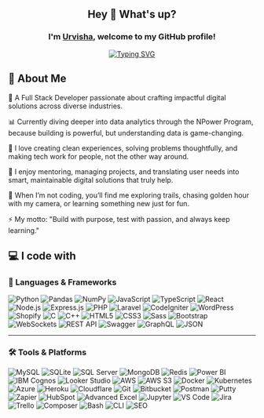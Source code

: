 <div align="center">

## Hey 👋 What's up?

### I'm [Urvisha](https://www.linkedin.com/in/urvishajivani/), welcome to my GitHub profile!

[![Typing SVG](https://readme-typing-svg.demolab.com?font=Noto+Sans&weight=600&size=21&duration=2500&pause=1000&color=000000&background=FFFFFF&center=true&vCenter=true&width=500&lines=I'm+a+Full+Stack+Developer+%F0%9F%92%BB;A+Data+Analytics+Explorer+%F0%9F%93%88;And+a+Builder+of+Digital+Experiences+%F0%9F%8C%90)](https://git.io/typing-svg)

</div>



## 💫 About Me

👋 A Full Stack Developer passionate about crafting impactful digital solutions across diverse industries.

📊 Currently diving deeper into data analytics through the NPower Program, because building is powerful, but understanding data is game-changing.

🌱 I love creating clean experiences, solving problems thoughtfully, and making tech work for people, not the other way around.

🧠 I enjoy mentoring, managing projects, and translating user needs into smart, maintainable digital solutions that truly help.

📸 When I’m not coding, you’ll find me exploring trails, chasing golden hour with my camera, or learning something new just for fun.

⚡ My motto: "Build with purpose, test with passion, and always keep learning."


## 💻 I code with

### 🧩 Languages & Frameworks

![Python](https://img.shields.io/badge/-Python-3776AB?logo=python&logoColor=white&style=flat)
![Pandas](https://img.shields.io/badge/-Pandas-150458?logo=pandas&logoColor=white&style=flat)
![NumPy](https://img.shields.io/badge/-NumPy-013243?logo=numpy&logoColor=white&style=flat)
![JavaScript](https://img.shields.io/badge/-JavaScript-F7DF1E?logo=javascript&logoColor=black&style=flat)
![TypeScript](https://img.shields.io/badge/-TypeScript-3178C6?logo=typescript&logoColor=white&style=flat)
![React](https://img.shields.io/badge/-React-61DAFB?logo=react&logoColor=black&style=flat)
![Node.js](https://img.shields.io/badge/-Node.js-339933?logo=node.js&logoColor=white&style=flat)
![Express.js](https://img.shields.io/badge/-Express.js-000000?logo=express&logoColor=white&style=flat)
![PHP](https://img.shields.io/badge/-PHP-777BB4?logo=php&logoColor=white&style=flat)
![Laravel](https://img.shields.io/badge/-Laravel-FF2D20?logo=laravel&logoColor=white&style=flat)
![CodeIgniter](https://img.shields.io/badge/-CodeIgniter-E44D26?logo=codeigniter&logoColor=white&style=flat)
![WordPress](https://img.shields.io/badge/-WordPress-21759B?logo=wordpress&logoColor=white&style=flat)
![Shopify](https://img.shields.io/badge/-Shopify-7AB55C?logo=shopify&logoColor=white&style=flat)
![C](https://img.shields.io/badge/-C-A8B9CC?logo=c&logoColor=black&style=flat)
![C++](https://img.shields.io/badge/-C++-00599C?logo=c%2B%2B&logoColor=white&style=flat)
![HTML5](https://img.shields.io/badge/-HTML5-E34F26?logo=html5&logoColor=white&style=flat)
![CSS3](https://img.shields.io/badge/-CSS3-1572B6?logo=css3&logoColor=white&style=flat)
![Sass](https://img.shields.io/badge/-Sass-CC6699?logo=sass&logoColor=white&style=flat)
![Bootstrap](https://img.shields.io/badge/-Bootstrap-7952B3?logo=bootstrap&logoColor=white&style=flat)
![WebSockets](https://img.shields.io/badge/-WebSockets-000000?style=flat&logoColor=white)
![REST API](https://img.shields.io/badge/-REST%20API-0052CC?logo=swagger&logoColor=white&style=flat)
![Swagger](https://img.shields.io/badge/-Swagger-85EA2D?logo=swagger&logoColor=black&style=flat)
![GraphQL](https://img.shields.io/badge/-GraphQL-E10098?logo=graphql&logoColor=white&style=flat)
![JSON](https://img.shields.io/badge/-JSON-000000?logo=json&logoColor=white&style=flat)


---

### 🛠️ Tools & Platforms

![MySQL](https://img.shields.io/badge/-MySQL-4479A1?logo=mysql&logoColor=white&style=flat)
![SQLite](https://img.shields.io/badge/-SQLite-003B57?logo=sqlite&logoColor=white&style=flat)
![SQL Server](https://img.shields.io/badge/-SQL%20Server-CC2927?logo=microsoft-sql-server&logoColor=white&style=flat)
![MongoDB](https://img.shields.io/badge/-MongoDB-47A248?logo=mongodb&logoColor=white&style=flat)
![Redis](https://img.shields.io/badge/-Redis-DC382D?logo=redis&logoColor=white&style=flat)
![Power BI](https://img.shields.io/badge/-Power%20BI-F2C811?logo=powerbi&logoColor=black&style=flat)
![IBM Cognos](https://img.shields.io/badge/-IBM%20Cognos-052FAD?logo=ibm&logoColor=white&style=flat)
![Looker Studio](https://img.shields.io/badge/-Looker%20Studio-4285F4?logo=googleanalytics&logoColor=white&style=flat)
![AWS](https://img.shields.io/badge/-AWS-232F3E?logo=amazon-aws&logoColor=white&style=flat)
![AWS S3](https://img.shields.io/badge/-S3-569A31?logo=amazon-aws&logoColor=white&style=flat)
![Docker](https://img.shields.io/badge/-Docker-2496ED?logo=docker&logoColor=white&style=flat)
![Kubernetes](https://img.shields.io/badge/-Kubernetes-326CE5?logo=kubernetes&logoColor=white&style=flat)
![Azure](https://img.shields.io/badge/-Azure-0078D4?logo=microsoft-azure&logoColor=white&style=flat)
![Heroku](https://img.shields.io/badge/-Heroku-430098?logo=heroku&logoColor=white&style=flat)
![Cloudflare](https://img.shields.io/badge/-Cloudflare-F38020?logo=cloudflare&logoColor=white&style=flat)
![Git](https://img.shields.io/badge/-Git-F05032?logo=git&logoColor=white&style=flat)
![Bitbucket](https://img.shields.io/badge/-Bitbucket-0052CC?logo=bitbucket&logoColor=white&style=flat)
![Postman](https://img.shields.io/badge/-Postman-FF6C37?logo=postman&logoColor=white&style=flat)
![Putty](https://img.shields.io/badge/-PuTTY-FFCC00?style=flat&logoColor=black)
![Zapier](https://img.shields.io/badge/-Zapier-FF4A00?logo=zapier&logoColor=white&style=flat)
![HubSpot](https://img.shields.io/badge/-HubSpot-FF7A59?logo=hubspot&logoColor=white&style=flat)
![Advanced Excel](https://img.shields.io/badge/-Excel-217346?logo=microsoft-excel&logoColor=white&style=flat)
![Jupyter](https://img.shields.io/badge/-Jupyter-F37626?logo=jupyter&logoColor=white&style=flat)
![VS Code](https://img.shields.io/badge/-VS%20Code-007ACC?logo=visualstudiocode&logoColor=white&style=flat)
![Jira](https://img.shields.io/badge/-Jira-0052CC?logo=jira&logoColor=white&style=flat)
![Trello](https://img.shields.io/badge/-Trello-0052CC?logo=trello&logoColor=white&style=flat)
![Composer](https://img.shields.io/badge/-Composer-885630?logo=composer&logoColor=white&style=flat)
![Bash](https://img.shields.io/badge/-Bash-4EAA25?logo=gnu-bash&logoColor=white&style=flat)
![CLI](https://img.shields.io/badge/-CLI-000000?style=flat&logo=terminal&logoColor=white)
![SEO](https://img.shields.io/badge/-SEO-4285F4?logo=google&logoColor=white&style=flat)
